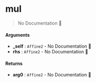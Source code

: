 # mul

> No Documentation 🚧

#### Arguments

- **\_self** : `Affine2` \- No Documentation 🚧
- **rhs** : `Affine2` \- No Documentation 🚧

#### Returns

- **arg0** : `Affine2` \- No Documentation 🚧